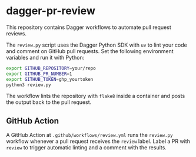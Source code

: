 # dagger-pr-review

This repository contains Dagger workflows to automate pull request reviews.

The `review.py` script uses the Dagger Python SDK with `uv` to lint your code and
comment on GitHub pull requests. Set the following environment variables and run
it with Python:

```bash
export GITHUB_REPOSITORY=your/repo
export GITHUB_PR_NUMBER=1
export GITHUB_TOKEN=ghp_yourtoken
python3 review.py
```

The workflow lints the repository with `flake8` inside a container and posts the
output back to the pull request.

## GitHub Action

A GitHub Action at `.github/workflows/review.yml` runs the `review.py` workflow
whenever a pull request receives the `review` label. Label a PR with `review`
to trigger automatic linting and a comment with the results.
